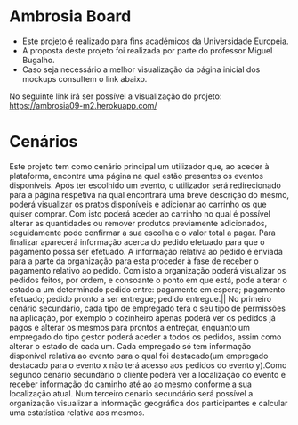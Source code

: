  Ambrosia Board
 ==============
 
* Este projeto é realizado para fins académicos da Universidade Europeia. 
* A proposta deste projeto foi realizada por parte do professor Miguel Bugalho.
* Caso seja necessário a melhor visualização da página inicial dos mockups consultem o link abaixo.

No seguinte link irá ser possível a visualização do projeto:
https://ambrosia09-m2.herokuapp.com/


Cenários
=====================
Este projeto tem como cenário principal um utilizador que, ao aceder à plataforma, encontra uma página na qual estão presentes os eventos disponíveis. Após ter escolhido um evento, o utilizador será redirecionado para a página respetiva na qual encontrará uma breve descrição do mesmo, poderá visualizar os pratos disponíveis e adicionar ao carrinho os que quiser comprar. Com isto poderá aceder ao carrinho no qual é possível alterar as quantidades ou remover produtos previamente adicionados, seguidamente pode confirmar a sua escolha e o valor total a pagar. Para finalizar aparecerá informação acerca do pedido efetuado para que o pagamento possa ser efetuado. A informação relativa ao pedido é enviada para a parte da organização para esta proceder à fase de receber o pagamento relativo ao pedido. Com isto a organização poderá visualizar os pedidos feitos, por ordem, e consoante o ponto em que está, pode alterar o estado a um determinado pedido entre: pagamento em espera; pagamento efetuado; pedido pronto a ser entregue; pedido entregue.|| No primeiro cenário secundário, cada tipo de empregado terá o seu tipo de permissões na aplicação, por exemplo o cozinheiro apenas poderá ver os pedidos já pagos e alterar os mesmos para prontos a entregar, enquanto um empregado do tipo gestor poderá aceder a todos os pedidos, assim como alterar o estado de cada um. Cada empregado só tem informação disponível relativa ao evento para o qual foi destacado(um empregado destacado para o evento x não terá acesso aos pedidos do evento y).Como segundo cenário secundário o cliente poderá ver a localização do evento e receber informação do caminho até ao ao mesmo conforme a sua localização atual. Num terceiro cenário secundário será possível a organização visualizar a informação geográfica dos participantes e calcular uma estatística relativa aos mesmos.






